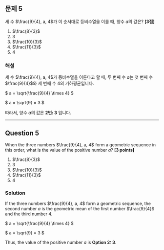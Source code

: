 ## 문제 5
세 수 $\frac{9}{4}, a, 4$가 이 순서대로 등비수열을 이룰 때, 양수 $a$의 값은? **[3점]**

1. $\frac{8}{3}$  
2. 3  
3. $\frac{10}{3}$  
4. $\frac{11}{3}$  
5. 4

### 해설
세 수 $\frac{9}{4}, a, 4$가 등비수열을 이룬다고 할 때, 두 번째 수 $a$는 첫 번째 수 $\frac{9}{4}$와 세 번째 수 $4$의 기하평균입니다.

$
a = \sqrt{\frac{9}{4} \times 4}
$

$
a = \sqrt{9} = 3
$

따라서, 양수 $a$의 값은 **2번: 3** 입니다.

---

## Question 5
When the three numbers $\frac{9}{4}, a, 4$ form a geometric sequence in this order, what is the value of the positive number $a$? **[3 points]**

1. $\frac{8}{3}$  
2. 3  
3. $\frac{10}{3}$  
4. $\frac{11}{3}$  
5. 4

### Solution
If the three numbers $\frac{9}{4}, a, 4$ form a geometric sequence, the second number $a$ is the geometric mean of the first number $\frac{9}{4}$ and the third number $4$.

$
a = \sqrt{\frac{9}{4} \times 4}
$

$
a = \sqrt{9} = 3
$

Thus, the value of the positive number $a$ is **Option 2: 3**.
